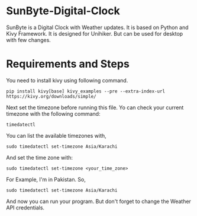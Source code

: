 # SunByte-Digital-Clock
SunByte is a Digital Clock with Weather updates. It is based on Python and Kivy Framework. It is designed for Unihiker. But can be used for desktop with few changes.
# Requirements and Steps
You need to install kivy using following command.

`pip install kivy[base] kivy_examples --pre --extra-index-url https://kivy.org/downloads/simple/`

Next set the timezone before running this file. Yo can check your current timezone with the following command:

`timedatectl`

You can list the available timezones with,

`sudo timedatectl set-timezone Asia/Karachi`


And set the time zone with:

`sudo timedatectl set-timezone <your_time_zone>`

For Example, I'm in Pakistan. So,

`sudo timedatectl set-timezone Asia/Karachi`

And now you can run your program. But don't forget to change the Weather API credentials. 
